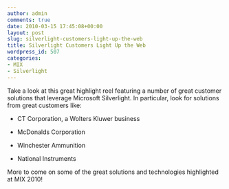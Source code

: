 ```yaml
---
author: admin
comments: true
date: 2010-03-15 17:45:08+00:00
layout: post
slug: silverlight-customers-light-up-the-web
title: Silverlight Customers Light Up the Web
wordpress_id: 507
categories:
- MIX
- Silverlight
---
```


Take a look at this great highlight reel featuring a number of great customer solutions that leverage Microsoft Silverlight. In particular, look for solutions from great customers like:

 

  
  * CT Corporation, a Wolters Kluwer business 
   
  * McDonalds Corporation 
   
  * Winchester Ammunition 
   
  * National Instruments 
 

More to come on some of the great solutions and technologies highlighted at MIX 2010!
